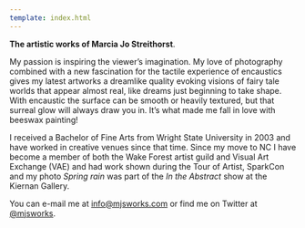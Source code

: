 ```yaml
---
template: index.html
---
```


**The artistic works of Marcia Jo Streithorst**.

My passion is inspiring the viewer’s imagination.  My love of photography combined with a new fascination for the tactile experience of encaustics gives my latest artworks a dreamlike quality evoking visions of fairy tale worlds that appear almost real, like dreams just beginning to take shape. With encaustic the surface can be smooth or heavily textured, but that surreal glow will always draw you in. It’s what made me fall in love with beeswax painting!

I received a Bachelor of Fine Arts from Wright State University in 2003 and have worked in creative venues since that time. Since my move to NC I have become a member of both the Wake Forest artist guild and Visual Art Exchange (VAE) and had work shown during the Tour of Artist, SparkCon and my photo *Spring rain* was part of the *In the Abstract* show at the Kiernan Gallery. 

You can e-mail me at [info@mjsworks.com](mailto:info@mjsworks.com) or find me on Twitter at [@mjsworks](https://twitter.com/mjsworks).